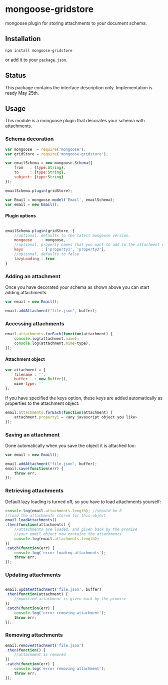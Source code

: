 # mongoose-gridstore
mongoose plugin for storing attachments to your document schema.

## Installation

```shell
npm install mongoose-gridstore
```

or add it to your `package.json`.

## Status
This package contains the interface description only. Implementation is ready May 25th.

## Usage
This module is a mongoose plugin that decorates your schema with attachments.

### Schema decoration
```javascript
var mongoose  = require('mongoose');
var gridStore = require('mongoose-gridstore');

var emailSchema = new mongoose.Schema({
    from   : {type:String},
    to     : {type:String},
	subject: {type:String}
});

emailSchema.plugin(gridStore);

var Email = mongoose.model('Email', emailSchema);
var email = new Email();
```

#### Plugin options
```javascript

emailSchema.plugin(gridStore, {
    //optional, defaults to the latest mongoose version.
	mongoose    : mongoose, 				    
	//optional, property names that you want to add to the attachment object.
	keys        : ['property1', 'property2'], 	
	//optional, defaults to false
	lazyLoading : true							
}
```

### Adding an attachment
Once you have decorated your schema as shown above you can start adding attachments.

```javascript
var email = new Email();

email.addAttachment("file.json", buffer);
```

### Accessing attachments

```javascript
email.attachments.forEach(function(attachment) {
	console.log(attachment.name);
	console.log(attachment.mime-type);
});
```

#### Attachment object

```javascript
var attachment = {
	filename : '',
	buffer   : new Buffer(),
	mime-type: ''
};
```
If you have specified the keys option, these keys are added automatically as properties to the attachment object:

```javascript
email.attachments.forEach(function(attachment) {
	attachment.property1 = <any javascript object you like>
});
```

### Saving an attachment
Done automatically when you save the object it is attached too:

```javascript
var email = new Email();

email.addAttachment("file.json", buffer);
email.save(function(err) {
	throw err;
});
```

### Retrieving attachments
Default lazy loading is turned off, so you have to load attachments yourself:

```javascript
console.log(email.attachments.length); //should be 0
//load the attachments stored for this object
email.loadAttachments()
.then(function(attachments) {
	//attachments are loaded, and given back by the promise
	//your email object now contains the attachments
	console.log(email.attachments.length);
})
.catch(function(err) {
	console.log('error loading attachments');
	throw err;
});
```

### Updating attachments
```javascript

email.updateAttachment('file.json', buffer)
.then(function(attachment) {
	//modified attachment is given back by the promise
})
.catch(function(err) {
	console.log('error removing attachment');
	throw err;
});
```

### Removing attachments

```javascript
email.removeAttachment('file.json')
.then(function() {
	//attachment is removed
})
.catch(function(err) {
	console.log('error removing attachment');
	throw err;
});
```

